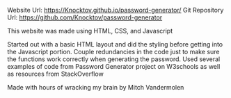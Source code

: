 Website Url: https://Knocktov.github.io/password-generator/
Git Repository Url: https://github.com/Knocktov/password-generator


This website was made using HTML, CSS, and Javascript

Started out with a basic HTML layout and did the styling before getting into the Javascript portion.
Couple redundancies in the code just to make sure the functions work correctly when generating the password.
Used several examples of code from Password Generator project on W3schools as well as resources from StackOverflow

Made with hours of wracking my brain by Mitch Vandermolen